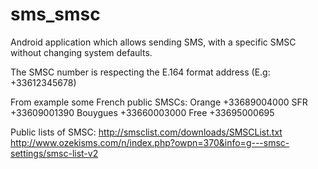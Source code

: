 sms_smsc
========

Android application which allows sending SMS, with a specific SMSC without changing system defaults.

The SMSC number is respecting the E.164 format address (E.g: +33612345678)

From example some French public SMSCs:
Orange    +33689004000
SFR       +33609001390
Bouygues  +33660003000
Free      +33695000695

Public lists of SMSC:
http://smsclist.com/downloads/SMSCList.txt
http://www.ozekisms.com/n/index.php?owpn=370&info=g---smsc-settings/smsc-list-v2
